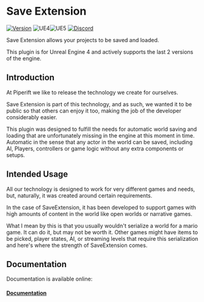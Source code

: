 # Save Extension
[![Version](https://img.shields.io/github/v/release/piperift/SaveExtension?label=version)](https://github.com/PipeRift/SaveExtension/releases)
![UE4](https://img.shields.io/badge/UE4-4.19%2B-orange)![UE5](https://img.shields.io/badge/UE5-5.3%2B-orange)
[![Discord](https://img.shields.io/discord/288221302089711616?color=%237289da&label=discord)](https://discord.gg/nnsdr22)

Save Extension allows your projects to be saved and loaded.

This plugin is for Unreal Engine 4 and actively supports the last 2 versions of the engine.

## Introduction

At Piperift we like to release the technology we create for ourselves.

Save Extension is part of this technology, and as such, we wanted it to be public so that others can enjoy it too, making the job of the developer considerably easier.

This plugin was designed to fulfill the needs for automatic world saving and loading that are unfortunately missing in the engine at this moment in time. Automatic in the sense that any actor in the world can be saved, including AI, Players, controllers or game logic without any extra components or setups.

## Intended Usage

All our technology is designed to work for very different games and needs, but, naturally, it was created around certain requirements.

In the case of SaveExtension, it has been developed to support games with high amounts of content in the world like open worlds or narrative games.

What I mean by this is that you usually wouldn't serialize a world for a mario game. It can do it, but may not be worth it. Other games might have items to be picked, player states, AI, or streaming levels that require this serialization and here's where the strength of SaveExtension comes.

## Documentation

Documentation is available online:

#### [Documentation](https://piperift.com/SaveExtension/)
